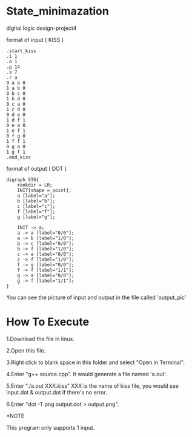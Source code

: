 # State_minimazation
digital logic design-project4  

format of input ( KISS )
  
    .start_kiss  
    .i 1  
    .o 1  
    .p 14  
    .s 7  
    .r a  
    0 a a 0  
    1 a b 0  
    0 b c 0
    1 b d 0
    0 c a 0
    1 c d 0
    0 d e 0
    1 d f 1
    0 e a 0
    1 e f 1
    0 f g 0
    1 f f 1
    0 g a 0
    1 g f 1
    .end_kiss

format of output ( DOT )  
  
    digraph STG{
        rankdir = LR;
        INIT[shape = point];
        a [label="a"];
        b [label="b"];
        c [label="c"];
        f [label="f"];
        g [label="g"];

        INIT -> a;
        a -> a [label="0/0"];
        a -> b [label="1/0"];
        b -> c [label="0/0"];
        b -> f [label="1/0"];
        c -> a [label="0/0"];
        c -> f [label="1/0"];
        f -> g [label="0/0"];
        f -> f [label="1/1"];
        g -> a [label="0/0"];
        g -> f [label="1/1"];
    }  
    
You can see the picture of input and output in the file called 'output_pic'

# How To Execute
1.Download the file in linux.  

2.Open this file.  

3.Right click to blank space in this folder and select "Open in Terminal".  

4.Enter "g++ source.cpp". It would generate a file named 'a.out'.  

5.Enter "./a.out XXX.kiss" XXX is the name of kiss file, you would see input.dot & output.dot if there's no error.  

6.Enter "dot -T png output.dot > output.png".   



*NOTE  

This program only supports 1 input.
